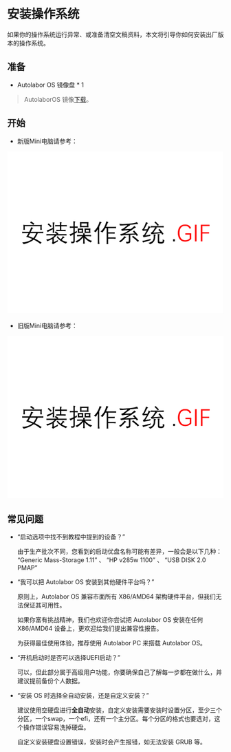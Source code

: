 # 安装操作系统

如果你的操作系统运行异常、或准备清空文稿资料，本文将引导你如何安装出厂版本的操作系统。

## 准备

* Autolabor OS 镜像盘 * 1

> AutolaborOS 镜像[下载](http://www.autolabor.com.cn/download)。

## 开始

* 新版Mini电脑请参考：

![](imgs/install_os.gif)

* 旧版Mini电脑请参考：

![](imgs/install_os_untill_2019_12_25.gif)

## 常见问题

* “启动选项中找不到教程中提到的设备？”

  由于生产批次不同，您看到的启动优盘名称可能有差异，一般会是以下几种：  “Generic Mass-Storage 1.11” 、 “HP v285w 1100” 、 “USB DISK 2.0 PMAP”

* “我可以把 Autolabor OS 安装到其他硬件平台吗？”

  原则上，Autolabor OS 兼容市面所有 X86/AMD64 架构硬件平台，但我们无法保证其可用性。

  如果你富有挑战精神，我们也欢迎你尝试把 Autolabor OS 安装在任何 X86/AMD64 设备上，更欢迎给我们提出兼容性报告。

  为获得最佳使用体验，推荐使用 Autolabor PC 来搭载 Autolabor OS。

* “开机启动时是否可以选择UEFI启动？”

  可以，但此部分属于高级用户功能，你要确保自己了解每一步都在做什么，并建议提前备份个人数据。

* “安装 OS 时选择全自动安装，还是自定义安装？”

  建议使用空硬盘进行**全自动**安装，自定义安装需要安装时设置分区，至少三个分区，一个swap，一个efi，还有一个主分区。每个分区的格式也要选对，这个操作错误容易洗掉硬盘。

  自定义安装硬盘设置错误，安装时会产生报错，如无法安装 GRUB 等。
